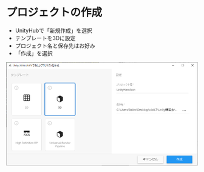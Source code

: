 # プロジェクトの作成  
- UnityHubで「新規作成」を選択
- テンプレートを3Dに設定
- プロジェクト名と保存先はお好み
- 「作成」を選択

![プロジェクトの設定例](https://github.com/Naja-Naja/Unity_Handson/blob/main/Handson/projectsetting.png "")
